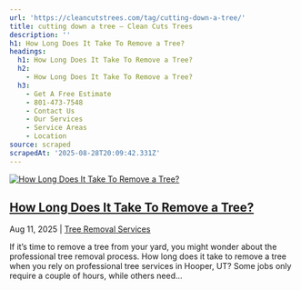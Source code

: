 ```yaml
---
url: 'https://cleancutstrees.com/tag/cutting-down-a-tree/'
title: cutting down a tree – Clean Cuts Trees
description: ''
h1: How Long Does It Take To Remove a Tree?
headings:
  h1: How Long Does It Take To Remove a Tree?
  h2:
    - How Long Does It Take To Remove a Tree?
  h3:
    - Get A Free Estimate
    - 801-473-7548
    - Contact Us
    - Our Services
    - Service Areas
    - Location
source: scraped
scrapedAt: '2025-08-28T20:09:42.331Z'
---
```

[![How Long Does It Take To Remove a Tree?](https://cleancutstrees.com/wp-content/uploads/how-long-does-it-take-to-remove-a-tree-1080x600.jpg)](https://cleancutstrees.com/2025/08/11/how-long-does-it-take-to-remove-a-tree/)

## [How Long Does It Take To Remove a Tree?](https://cleancutstrees.com/2025/08/11/how-long-does-it-take-to-remove-a-tree/)

Aug 11, 2025 | [Tree Removal Services](https://cleancutstrees.com/category/tree-removal-services/)

If it’s time to remove a tree from your yard, you might wonder about the professional tree removal process. How long does it take to remove a tree when you rely on professional tree services in Hooper, UT? Some jobs only require a couple of hours, while others need...
